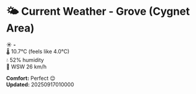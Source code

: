 # 🌤️ Current Weather - Grove (Cygnet Area)

☀️ **-**  
🌡️ 10.7°C (feels like 4.0°C)  
💧 52% humidity  
💨 WSW 26 km/h  

**Comfort:** Perfect 😌  
**Updated:** 20250917010000
